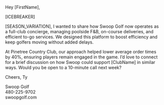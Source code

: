 Hey [FirstName],

[ICEBREAKER]

[SEASON_VARIATION], I wanted to share how Swoop Golf now operates as a full-club concierge, managing poolside F&B, on-course deliveries, and efficient to-go services. We designed this platform to boost efficiency and keep golfers moving without added delays.

At Pinetree Country Club, our approach helped lower average order times by 40%, ensuring players remain engaged in the game. I’d love to connect for a brief discussion on how Swoop could support [ClubName] in similar ways. Would you be open to a 10-minute call next week?

Cheers,
Ty

Swoop Golf  
480-225-9702  
swoopgolf.com
